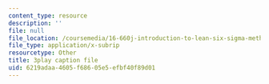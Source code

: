 ```yaml
---
content_type: resource
description: ''
file: null
file_location: /coursemedia/16-660j-introduction-to-lean-six-sigma-methods-january-iap-2012/6219adaa4605f68605e5efbf40f89d01_I-DIXcoeaNQ.srt
file_type: application/x-subrip
resourcetype: Other
title: 3play caption file
uid: 6219adaa-4605-f686-05e5-efbf40f89d01
---
```

